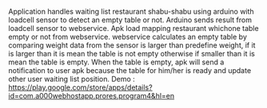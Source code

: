 Application handles waiting list restaurant shabu-shabu using arduino with loadcell sensor to detect an empty table or not. Arduino sends result from loadcell sensor to webservice. Apk load mapping restaurant whichone table empty or not from webservice. webservice calculates an empty table by comparing weight data from the sensor is larger than predefine weight, if it is larger than it is mean the table is not empty otherwise if smaller than it is mean the table is empty. When the table is empty, apk will send a notification to user apk because the table for him/her is ready and update other user waiting list position. Demo : https://play.google.com/store/apps/details?id=com.a000webhostapp.prores.program4&hl=en
